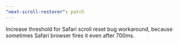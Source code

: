 ```yaml
---
"next-scroll-restorer": patch
---
```


Increase threshold for Safari scroll reset bug workaround, because sometimes Safari browser fires it even after 700ms.
